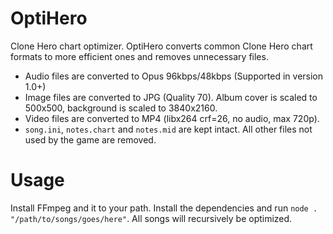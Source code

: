 # OptiHero
Clone Hero chart optimizer. OptiHero converts common Clone Hero chart formats to more efficient ones and removes unnecessary files.
* Audio files are converted to Opus 96kbps/48kbps (Supported in version 1.0+)
* Image files are converted to JPG (Quality 70). Album cover is scaled to 500x500, background is scaled to 3840x2160.
* Video files are converted to MP4 (libx264 crf=26, no audio, max 720p).
* `song.ini`, `notes.chart` and `notes.mid` are kept intact. All other files not used by the game are removed.

# Usage
Install FFmpeg and it to your path. Install the dependencies and run `node . "/path/to/songs/goes/here"`. All songs will recursively be optimized.